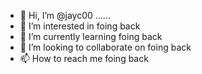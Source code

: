 - 👋 Hi, I’m @jayc00 ......
- 👀 I’m interested in foing back 
- 🌱 I’m currently learning foing back 
- 💞️ I’m looking to collaborate on foing back 
- 📫 How to reach me foing back 

<!---
jayc00/jayc00 is a ✨ special ✨ repository because its `README.md` (this file) appears on your GitHub profile.
You can click the Preview link to take a look at your changes.
--->
